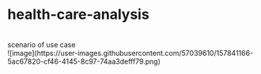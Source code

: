 # health-care-analysis
<br>
scenario of use case
<br>
![image](https://user-images.githubusercontent.com/57039610/157841166-5ac67820-cf46-4145-8c97-74aa3defff79.png)

